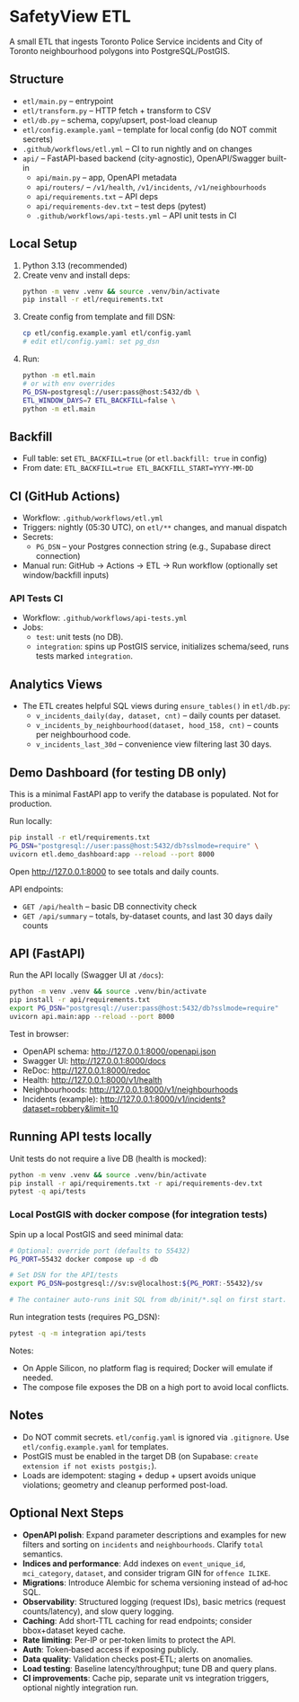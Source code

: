# SafetyView ETL

A small ETL that ingests Toronto Police Service incidents and City of Toronto neighbourhood polygons into PostgreSQL/PostGIS.

## Structure
- `etl/main.py` – entrypoint
- `etl/transform.py` – HTTP fetch + transform to CSV
- `etl/db.py` – schema, copy/upsert, post-load cleanup
- `etl/config.example.yaml` – template for local config (do NOT commit secrets)
- `.github/workflows/etl.yml` – CI to run nightly and on changes
- `api/` – FastAPI-based backend (city-agnostic), OpenAPI/Swagger built-in
  - `api/main.py` – app, OpenAPI metadata
  - `api/routers/` – `/v1/health`, `/v1/incidents`, `/v1/neighbourhoods`
  - `api/requirements.txt` – API deps
  - `api/requirements-dev.txt` – test deps (pytest)
  - `.github/workflows/api-tests.yml` – API unit tests in CI

## Local Setup
1. Python 3.13 (recommended)
2. Create venv and install deps:
   ```bash
   python -m venv .venv && source .venv/bin/activate
   pip install -r etl/requirements.txt
   ```
3. Create config from template and fill DSN:
   ```bash
   cp etl/config.example.yaml etl/config.yaml
   # edit etl/config.yaml: set pg_dsn
   ```
4. Run:
   ```bash
   python -m etl.main
   # or with env overrides
   PG_DSN=postgresql://user:pass@host:5432/db \
   ETL_WINDOW_DAYS=7 ETL_BACKFILL=false \
   python -m etl.main
   ```

## Backfill
- Full table: set `ETL_BACKFILL=true` (or `etl.backfill: true` in config)
- From date: `ETL_BACKFILL=true ETL_BACKFILL_START=YYYY-MM-DD`

## CI (GitHub Actions)
- Workflow: `.github/workflows/etl.yml`
- Triggers: nightly (05:30 UTC), on `etl/**` changes, and manual dispatch
- Secrets:
  - `PG_DSN` – your Postgres connection string (e.g., Supabase direct connection)
- Manual run: GitHub → Actions → ETL → Run workflow (optionally set window/backfill inputs)

### API Tests CI
- Workflow: `.github/workflows/api-tests.yml`
- Jobs:
  - `test`: unit tests (no DB).
  - `integration`: spins up PostGIS service, initializes schema/seed, runs tests marked `integration`.

## Analytics Views
- The ETL creates helpful SQL views during `ensure_tables()` in `etl/db.py`:
  - `v_incidents_daily(day, dataset, cnt)` – daily counts per dataset.
  - `v_incidents_by_neighbourhood(dataset, hood_158, cnt)` – counts per neighbourhood code.
  - `v_incidents_last_30d` – convenience view filtering last 30 days.

## Demo Dashboard (for testing DB only)
This is a minimal FastAPI app to verify the database is populated. Not for production.

Run locally:
```bash
pip install -r etl/requirements.txt
PG_DSN="postgresql://user:pass@host:5432/db?sslmode=require" \
uvicorn etl.demo_dashboard:app --reload --port 8000
```

Open http://127.0.0.1:8000 to see totals and daily counts.

API endpoints:
- `GET /api/health` – basic DB connectivity check
- `GET /api/summary` – totals, by-dataset counts, and last 30 days daily counts

## API (FastAPI)
Run the API locally (Swagger UI at `/docs`):
```bash
python -m venv .venv && source .venv/bin/activate
pip install -r api/requirements.txt
export PG_DSN="postgresql://user:pass@host:5432/db?sslmode=require"
uvicorn api.main:app --reload --port 8000
```

Test in browser:
- OpenAPI schema: http://127.0.0.1:8000/openapi.json
- Swagger UI: http://127.0.0.1:8000/docs
- ReDoc: http://127.0.0.1:8000/redoc
- Health: http://127.0.0.1:8000/v1/health
- Neighbourhoods: http://127.0.0.1:8000/v1/neighbourhoods
- Incidents (example): http://127.0.0.1:8000/v1/incidents?dataset=robbery&limit=10

## Running API tests locally
Unit tests do not require a live DB (health is mocked):
```bash
python -m venv .venv && source .venv/bin/activate
pip install -r api/requirements.txt -r api/requirements-dev.txt
pytest -q api/tests
```

### Local PostGIS with docker compose (for integration tests)
Spin up a local PostGIS and seed minimal data:

```bash
# Optional: override port (defaults to 55432)
PG_PORT=55432 docker compose up -d db

# Set DSN for the API/tests
export PG_DSN=postgresql://sv:sv@localhost:${PG_PORT:-55432}/sv

# The container auto-runs init SQL from db/init/*.sql on first start.
```

Run integration tests (requires PG_DSN):

```bash
pytest -q -m integration api/tests
```

Notes:
- On Apple Silicon, no platform flag is required; Docker will emulate if needed.
- The compose file exposes the DB on a high port to avoid local conflicts.

## Notes
- Do NOT commit secrets. `etl/config.yaml` is ignored via `.gitignore`. Use `etl/config.example.yaml` for templates.
- PostGIS must be enabled in the target DB (on Supabase: `create extension if not exists postgis;`).
- Loads are idempotent: staging + dedup + upsert avoids unique violations; geometry and cleanup performed post-load.

## Optional Next Steps
- __OpenAPI polish__: Expand parameter descriptions and examples for new filters and sorting on `incidents` and `neighbourhoods`. Clarify `total` semantics.
- __Indices and performance__: Add indexes on `event_unique_id`, `mci_category`, `dataset`, and consider trigram GIN for `offence ILIKE`.
- __Migrations__: Introduce Alembic for schema versioning instead of ad‑hoc SQL.
- __Observability__: Structured logging (request IDs), basic metrics (request counts/latency), and slow query logging.
- __Caching__: Add short‑TTL caching for read endpoints; consider bbox+dataset keyed cache.
- __Rate limiting__: Per‑IP or per‑token limits to protect the API.
- __Auth__: Token‑based access if exposing publicly.
- __Data quality__: Validation checks post‑ETL; alerts on anomalies.
- __Load testing__: Baseline latency/throughput; tune DB and query plans.
- __CI improvements__: Cache pip, separate unit vs integration triggers, optional nightly integration run.
